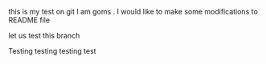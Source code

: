 this is my test on git
I am goms . I would like to make some modifications to README file


let us test this branch

Testing testing testing
test
